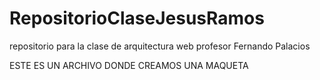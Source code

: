 # RepositorioClaseJesusRamos
repositorio para la clase de arquitectura web profesor Fernando Palacios

ESTE ES UN ARCHIVO DONDE CREAMOS UNA MAQUETA
